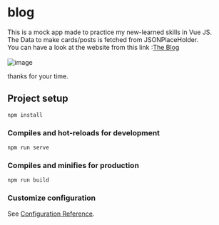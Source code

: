 # blog

This is a mock app made to practice my new-learned skills in Vue JS.\
The Data to make cards/posts is fetched from JSONPlaceHolder.\
You can have a look at the website from this link :[The Blog](https://blog-vue-js-five.vercel.app/)\
\
![image](https://github.com/MohamedKhalilAssa/Blog-VueJS/assets/123842557/856c9490-b81d-4e5f-9797-16f78d054093)



thanks for your time.

## Project setup
```
npm install
```

### Compiles and hot-reloads for development
```
npm run serve
```

### Compiles and minifies for production
```
npm run build
```

### Customize configuration
See [Configuration Reference](https://cli.vuejs.org/config/).
